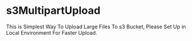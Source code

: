 # s3MultipartUpload
This is Simplest Way To Upload Large Files To s3 Bucket, Please Set Up in Local Environment For Faster Upload.
